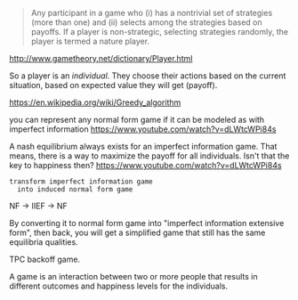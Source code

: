 
> Any participant in a game who (i) has a nontrivial set of strategies (more than one) and (ii) selects among the strategies based on payoffs. If a player is non-strategic, selecting strategies randomly, the player is termed a nature player.

http://www.gametheory.net/dictionary/Player.html

So a player is an _individual_. They choose their actions based on the current situation, based on expected value they will get (payoff).

https://en.wikipedia.org/wiki/Greedy_algorithm

you can represent any normal form game if it can be modeled as with imperfect information https://www.youtube.com/watch?v=dLWtcWPi84s

A nash equilibrium always exists for an imperfect information game. That means, there is a way to maximize the payoff for all individuals. Isn't that the key to happiness then? https://www.youtube.com/watch?v=dLWtcWPi84s

```
transform imperfect information game
  into induced normal form game
```

NF -> IIEF -> NF

By converting it to normal form game into "imperfect information extensive form", then back, you will get a simplified game that still has the same equilibria qualities.

TPC backoff game.

A game is an interaction between two or more people that results in different outcomes and happiness levels for the individuals.

